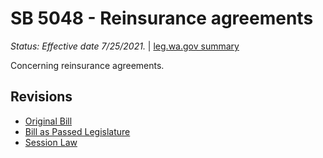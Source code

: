# SB 5048 - Reinsurance agreements
*Status: Effective date 7/25/2021.* | [leg.wa.gov summary](https://app.leg.wa.gov/billsummary?BillNumber=5048&Year=2021)

Concerning reinsurance agreements.

## Revisions
* [Original Bill](1/)
* [Bill as Passed Legislature](1/)
* [Session Law](1/)